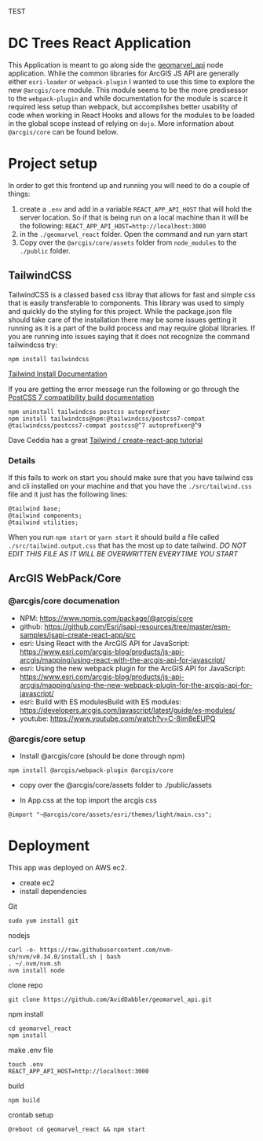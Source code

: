 TEST

# DC Trees React Application

This Application is meant to go along side the [geomarvel_api](https://github.com/AvidDabbler/geomarvel_api) node application. While the common libraries for ArcGIS JS API are generally either `esri-loader` or `webpack-plugin` I wanted to use this time to explore the new `@arcgis/core` module. This module seems to be the more predisessor to the `webpack-plugin` and while documentation for the module is scarce it required less setup than webpack, but accomplishes better usability of code when working in React Hooks and allows for the modules to be loaded in the global scope instead of relying on `dojo`. More information about `@arcgis/core` can be found below.

# Project setup

In order to get this frontend up and running you will need to do a couple of things:
1. create a `.env` and add in a variable `REACT_APP_API_HOST` that will hold the server location. So if that is being run on a local machine than it will be the following: 
`REACT_APP_API_HOST=http://localhost:3000`
2. in the `./geomarvel_react` folder. Open the command and run yarn start
3. Copy over the `@arcgis/core/assets` folder from `node_modules` to the `./public` folder.

## TailwindCSS
TailwindCSS is a classed based css libray that allows for fast and simple css that is easily transferable to components. This library was used to simply and quickly do the styling for this project. While the package.json file should take care of the installation there may be some issues getting it running as it is a part of the build process and may require global libraries. If you are running into issues saying that it does not recognize the command tailwindcss try:

```
npm install tailwindcss
```

[Tailwind Install Documentation](https://v1.tailwindcss.com/docs/installation)

If you are getting the error message run the following or go through the [PostCSS 7 compatibility build documentation](https://tailwindcss.com/docs/installation#post-css-7-compatibility-build)

```
npm uninstall tailwindcss postcss autoprefixer
npm install tailwindcss@npm:@tailwindcss/postcss7-compat @tailwindcss/postcss7-compat postcss@^7 autoprefixer@^9
```

Dave Ceddia has a great [Tailwind / create-react-app tutorial](https://daveceddia.com/tailwind-create-react-app/)

### Details
If this fails to work on start you should make sure that you have tailwind css and cli installed on your machine and that you have the `./src/tailwind.css` file and it just has the following lines:

```
@tailwind base;
@tailwind components;
@tailwind utilities;
```

When you run `npm start` or `yarn start` it should build a file called `./src/tailwind.output.css` that has the most up to date tailwind. *DO NOT EDIT THIS FILE AS IT WILL BE OVERWRITTEN EVERYTIME YOU START*



## ArcGIS WebPack/Core
### @arcgis/core documenation
- NPM: https://www.npmjs.com/package/@arcgis/core
- github: https://github.com/Esri/jsapi-resources/tree/master/esm-samples/jsapi-create-react-app/src
- esri: Using React with the ArcGIS API for JavaScript: https://www.esri.com/arcgis-blog/products/js-api-arcgis/mapping/using-react-with-the-arcgis-api-for-javascript/
- esri: Using the new webpack plugin for the ArcGIS API for JavaScript: https://www.esri.com/arcgis-blog/products/js-api-arcgis/mapping/using-the-new-webpack-plugin-for-the-arcgis-api-for-javascript/
- esri: Build with ES modulesBuild with ES modules: https://developers.arcgis.com/javascript/latest/guide/es-modules/
- youtube: https://www.youtube.com/watch?v=C-8im8eEUPQ

### @arcgis/core setup
 - Install @arcgis/core (should be done through npm)

```
npm install @arcgis/webpack-plugin @arcgis/core
```

- copy over the @arcgis/core/assets folder to ./public/assets

- In App.css at the top import the arcgis css
```
@import "~@arcgis/core/assets/esri/themes/light/main.css";
```

# Deployment
This app was deployed on AWS ec2.

- create ec2
- install dependencies

Git
```
sudo yum install git
```

nodejs
```
curl -o- https://raw.githubusercontent.com/nvm-sh/nvm/v0.34.0/install.sh | bash
. ~/.nvm/nvm.sh
nvm install node
```

clone repo
```
git clone https://github.com/AvidDabbler/geomarvel_api.git
```

npm install
```
cd geomarvel_react
npm install
```

make .env file
```
touch .env
REACT_APP_API_HOST=http://localhost:3000
```

build
```
npm build
```

crontab setup
```
@reboot cd geomarvel_react && npm start
```
